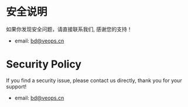 # 安全说明

如果你发现安全问题，请直接联系我们, 感谢您的支持！

- email: bd@veops.cn

# Security Policy

If you find a security issue, please contact us directly, thank you for your support!

- email: bd@veops.cn
